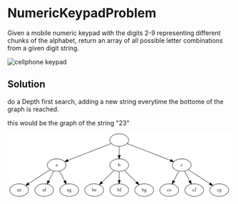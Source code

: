 # NumericKeypadProblem

Given a mobile numeric keypad with the digits 2-9 representing different chunks of the alphabet, return an array of all possible letter combinations from a given digit string.

![cellphone keypad](http://www.yorku.ca/mack/chapter5-f2.jpg)

## Solution

do a Depth first search, adding a new string everytime the bottome of the graph is reached.

this would be the graph of the string "23"

![23graph](./23examplegraph.png)